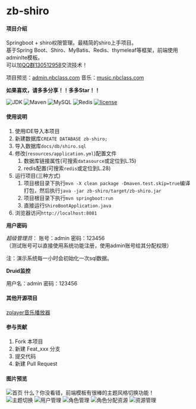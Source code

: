 # zb-shiro

#### 项目介绍
Springboot + shiro权限管理。最精简的shiro上手项目。<br/>
基于Spring Boot、Shiro、MyBatis、Redis、thymeleaf等框架，前端使用adminlte模板。<br/>
可以加[QQ群130512958](http://shang.qq.com/wpa/qunwpa?idkey=dad3420aea2111ee98653f703f61bc504bfcd6dd85d1766a344523d7e353ad43)交流技术！

项目预览：[admin.nbclass.com](http://admin.nbclass.com)
    音乐：[music.nbclass.com](http://music.nbclass.com)

**如果喜欢，请多多分享！！多多Star！！**

![JDK](https://img.shields.io/badge/JDK-1.8-green.svg)
![Maven](https://img.shields.io/badge/Maven-3.3.9-green.svg)
![MySQL](https://img.shields.io/badge/MySQL-5.6.24-green.svg)
![Redis](https://img.shields.io/badge/Redis-3.0.503-green.svg)
[![license](https://img.shields.io/badge/license-MIT-yellow.svg)](https://gitee.com/supperzh/zb-shiro/blob/master/LICENSE)

#### 使用说明

1. 使用IDE导入本项目
2. 新建数据库`CREATE DATABASE zb-shiro;`
3. 导入数据库`docs/db/shiro.sql`
4. 修改(`resources/application.yml`)配置文件
   1. 数据库链接属性(可搜索`datasource`或定位到L.15) 
   2. redis配置(可搜索`redis`或定位到L.28)
5. 运行项目(三种方式)
   1. 项目根目录下执行`mvn -X clean package -Dmaven.test.skip=true`编译打包，然后执行`java -jar zb-shiro/target/zb-shiro.jar`
   2. 项目根目录下执行`mvn springboot:run`
   3. 直接运行`ShiroBootApplication.java`
6. 浏览器访问`http://localhost:8081`

**用户密码**

_超级管理员_： 账号：admin 密码：123456<br/>
（测试账号可以直接使用系统功能注册，使用admin账号给其分配权限）

注：演示系统每一小时会初始化一次sql数据。


**Druid监控**

用户名：admin 密码：123456


#### 其他开源项目

[zplayer音乐播放器](https://gitee.com/supperzh/zplayer)

#### 参与贡献

1. Fork 本项目
2. 新建 Feat_xxx 分支
3. 提交代码
4. 新建 Pull Request

#### 图片预览

![首页](https://gitee.com/supperzh/zb-shiro/raw/master/docs/img/workdest.png?v=1.0)
什么？你没看错，前端模板有很棒的主题风格切换功能！<br/>
![主题切换](https://gitee.com/supperzh/zb-shiro/raw/master/docs/img/control.png?v=1.0)
![用户管理](https://gitee.com/supperzh/zb-shiro/raw/master/docs/img/userlist.png?v=1.0)
![角色管理](https://gitee.com/supperzh/zb-shiro/raw/master/docs/img/rolelist.png?v=1.0)
![角色分配资源](https://gitee.com/supperzh/zb-shiro/raw/master/docs/img/assignpermission.png?v=1.0)
![资源管理](https://gitee.com/supperzh/zb-shiro/raw/master/docs/img/permissionlist.png?v=1.0)


